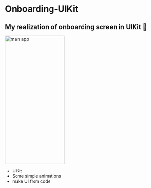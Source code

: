 # 


# Onboarding-UIKit

## My realization of onboarding screen in UIKit 🙂

<img src="https://github.com/gruzd1sok/onboarding-UIKit/blob/main/skiTourism/present.gif?raw=true" alt="main app" width="195" height="422">

- UIKit
- Some simple animations
- make UI from code
